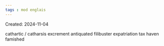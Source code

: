 ```yaml
---
tags : mod englais
---
```

Created: 2024-11-04

cathartic / catharsis
excrement 
antiquated
filibuster
expatriation
tax haven
famished